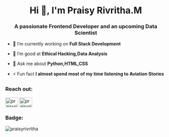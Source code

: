 <h1 align="center">Hi 👋, I'm Praisy Rivritha.M</h1>
<h3 align="center">A passionate Frontend Developer and an upcoming Data Scientist</h3>

- 🔭 I’m currently working on **Full Stack Development**

- 🌱 I’m good at **Ethical Hacking,Data Analysis**

- 💬 Ask me about **Python,HTML,CSS**

- ⚡ Fun fact **I almost spend most of my time listening to Aviation Stories**

<h3 align="left">Reach out:</h3>
<p align="left">
<a href="https://www.linkedin.com/in/praisy-rivritha-m-585279225/" target="blank"><img align="center" src="https://raw.githubusercontent.com/rahuldkjain/github-profile-readme-generator/master/src/images/icons/Social/linked-in-alt.svg" alt="praisyrivritha.m" height="30" width="40" /></a>
<a href="https://www.hackerrank.com/praisyrivritha_m" target="blank"><img align="center" src="https://raw.githubusercontent.com/rahuldkjain/github-profile-readme-generator/master/src/images/icons/Social/hackerrank.svg" alt="praisyrivritha_m" height="30" width="40" /></a>
</p>
<h3 align="left">Badge:</h3>
<p><img align="center" src="https://github-readme-streak-stats.herokuapp.com/?user=praisyrivritha&" alt="praisyrivritha" /></p>

